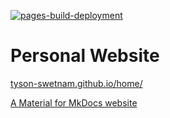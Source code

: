 [![pages-build-deployment](https://github.com/tyson-swetnam/home/actions/workflows/pages/pages-build-deployment/badge.svg)](https://github.com/tyson-swetnam/home/actions/workflows/pages/pages-build-deployment)

# Personal Website

[tyson-swetnam.github.io/home/](https://tyson-swetnam.github.io/home/)

[A Material for MkDocs website](https://squidfunk.github.io/mkdocs-material/)
